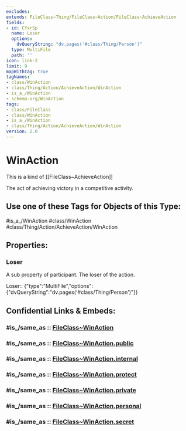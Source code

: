 ```yaml
---
excludes: 
extends: FileClass~Thing/FileClass~Action/FileClass~AchieveAction
fields:
- id: CYxrSp
  name: Loser
  options:
    dvQueryString: "dv.pages('#class/Thing/Person')"
  type: MultiFile
  path: ''
icon: link-2
limit: 9
mapWithTag: true
tagNames:
- class/WinAction
- class/Thing/Action/AchieveAction/WinAction
- is_a_/WinAction
- schema-org/WinAction
tags:
- class/FileClass
- class/WinAction
- is_a_/WinAction
- class/Thing/Action/AchieveAction/WinAction
version: 2.0
---
```


# WinAction
This is a kind of [[FileClass~AchieveAction]]

The act of achieving victory in a competitive activity.


## Use one of these Tags for Objects of this Type:

#is_a_/WinAction
#class/WinAction
#class/Thing/Action/AchieveAction/WinAction

## Properties:

### Loser
A sub property of participant. The loser of the action.

Loser:: {"type":"MultiFile","options":{"dvQueryString":"dv.pages('#class/Thing/Person')"}}


## Confidential Links & Embeds: 

### #is_/same_as :: [FileClass~WinAction](/_Standards/fileClass/FileClass~Thing/FileClass~Action/FileClass~AchieveAction/FileClass~WinAction.md) 

### #is_/same_as :: [FileClass~WinAction.public](/_public/fileClass/FileClass~Thing/FileClass~Action/FileClass~AchieveAction/FileClass~WinAction.public.md) 

### #is_/same_as :: [FileClass~WinAction.internal](/_internal/fileClass/FileClass~Thing/FileClass~Action/FileClass~AchieveAction/FileClass~WinAction.internal.md) 

### #is_/same_as :: [FileClass~WinAction.protect](/_protect/fileClass/FileClass~Thing/FileClass~Action/FileClass~AchieveAction/FileClass~WinAction.protect.md) 

### #is_/same_as :: [FileClass~WinAction.private](/_private/fileClass/FileClass~Thing/FileClass~Action/FileClass~AchieveAction/FileClass~WinAction.private.md) 

### #is_/same_as :: [FileClass~WinAction.personal](/_personal/fileClass/FileClass~Thing/FileClass~Action/FileClass~AchieveAction/FileClass~WinAction.personal.md) 

### #is_/same_as :: [FileClass~WinAction.secret](/_secret/fileClass/FileClass~Thing/FileClass~Action/FileClass~AchieveAction/FileClass~WinAction.secret.md)

